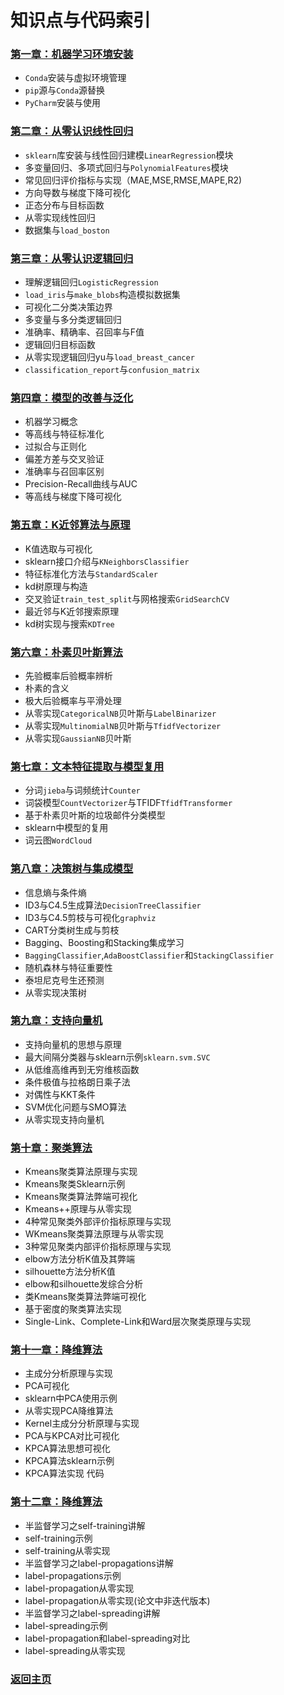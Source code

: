 # 知识点与代码索引

### [第一章：机器学习环境安装](./Chapter01)

- `Conda`安装与虚拟环境管理
- `pip`源与`Conda`源替换
- `PyCharm`安装与使用

### [第二章：从零认识线性回归](./Chapter02/README-zh-CN.md)

- `sklearn`库安装与线性回归建模`LinearRegression`模块
- 多变量回归、多项式回归与`PolynomialFeatures`模块
- 常见回归评价指标与实现（MAE,MSE,RMSE,MAPE,R2)
- 方向导数与梯度下降可视化
- 正态分布与目标函数
- 从零实现线性回归
- 数据集与`load_boston`

### [第三章：从零认识逻辑回归](./Chapter03/README-zh-CN.md)

- 理解逻辑回归`LogisticRegression`
- `load_iris`与`make_blobs`构造模拟数据集
- 可视化二分类决策边界
- 多变量与多分类逻辑回归
- 准确率、精确率、召回率与F值
- 逻辑回归目标函数
- 从零实现逻辑回归yu与`load_breast_cancer`
- `classification_report`与`confusion_matrix`

### [第四章：模型的改善与泛化](./Chapter04/README-zh-CN.md)

- 机器学习概念
- 等高线与特征标准化
- 过拟合与正则化
- 偏差方差与交叉验证
- 准确率与召回率区别
- Precision-Recall曲线与AUC
- 等高线与梯度下降可视化

### [第五章：K近邻算法与原理](./Chapter05/README-zh-CN.md)

- K值选取与可视化
- sklearn接口介绍与`KNeighborsClassifier`
- 特征标准化方法与`StandardScaler`
- kd树原理与构造
- 交叉验证`train_test_split`与网格搜索`GridSearchCV`
- 最近邻与K近邻搜索原理
- kd树实现与搜索`KDTree`

### [第六章：朴素贝叶斯算法](./Chapter06/README-zh-CN.md)

- 先验概率后验概率辨析
- 朴素的含义
- 极大后验概率与平滑处理
- 从零实现`CategoricalNB`贝叶斯与`LabelBinarizer`
- 从零实现`MultinomialNB`贝叶斯与`TfidfVectorizer`
- 从零实现`GaussianNB`贝叶斯

### [第七章：文本特征提取与模型复用](./Chapter07/README-zh-CN.md)

- 分词`jieba`与词频统计`Counter`
- 词袋模型`CountVectorizer`与TFIDF`TfidfTransformer`
- 基于朴素贝叶斯的垃圾邮件分类模型
- sklearn中模型的复用
- 词云图`WordCloud`

### [第八章：决策树与集成模型](./Chapter08/README-zh-CN.md)

- 信息熵与条件熵
- ID3与C4.5生成算法`DecisionTreeClassifier`
- ID3与C4.5剪枝与可视化`graphviz`
- CART分类树生成与剪枝
- Bagging、Boosting和Stacking集成学习
- `BaggingClassifier`,`AdaBoostClassifier`和`StackingClassifier`
- 随机森林与特征重要性
- 泰坦尼克号生还预测
- 从零实现决策树

### [第九章：支持向量机](./Chapter09/README-zh-CN.md)

- 支持向量机的思想与原理
- 最大间隔分类器与sklearn示例`sklearn.svm.SVC`
- 从低维高维再到无穷维核函数
- 条件极值与拉格朗日乘子法
- 对偶性与KKT条件
- SVM优化问题与SMO算法
- 从零实现支持向量机

### [第十章：聚类算法](./Chapter10/README-zh-CN.md)

- Kmeans聚类算法原理与实现
- Kmeans聚类Sklearn示例
- Kmeans聚类算法弊端可视化
- Kmeans++原理与从零实现
- 4种常见聚类外部评价指标原理与实现
- WKmeans聚类算法原理与从零实现
- 3种常见聚类内部评价指标原理与实现
- elbow方法分析K值及其弊端
- silhouette方法分析K值
- elbow和silhouette发综合分析
- 类Kmeans聚类算法弊端可视化
- 基于密度的聚类算法实现
- Single-Link、Complete-Link和Ward层次聚类原理与实现

### [第十一章：降维算法](./Chapter11/README-zh-CN.md)

- 主成分分析原理与实现
- PCA可视化
- sklearn中PCA使用示例
- 从零实现PCA降维算法
- Kernel主成分分析原理与实现
- PCA与KPCA对比可视化
- KPCA算法思想可视化
- KPCA算法sklearn示例
- KPCA算法实现 代码

### [第十二章：降维算法](./Chapter12/README-zh-CN.md)

- 半监督学习之self-training讲解
- self-training示例
- self-training从零实现
- 半监督学习之label-propagations讲解
- label-propagations示例
- label-propagation从零实现
- label-propagation从零实现(论文中非迭代版本)
- 半监督学习之label-spreading讲解
- label-spreading示例
- label-propagation和label-spreading对比
- label-spreading从零实现

### [返回主页](../README-zh-CN.md)


